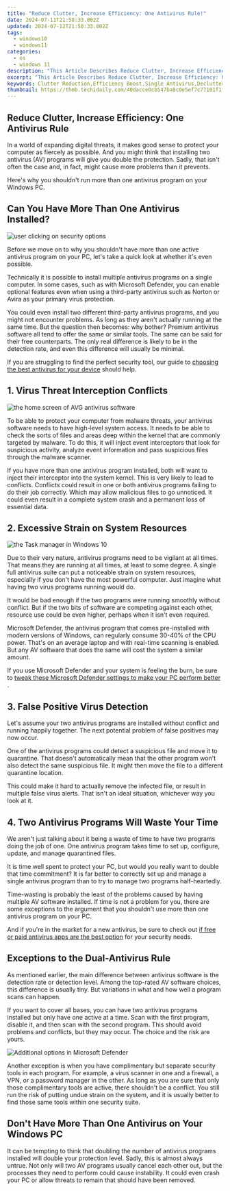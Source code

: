 ```yaml
---
title: "Reduce Clutter, Increase Efficiency: One Antivirus Rule!"
date: 2024-07-11T21:58:33.802Z
updated: 2024-07-12T21:58:33.802Z
tags:
  - windows10
  - windows11
categories:
  - os
  - windows 11
description: "This Article Describes Reduce Clutter, Increase Efficiency: One Antivirus Rule!"
excerpt: "This Article Describes Reduce Clutter, Increase Efficiency: One Antivirus Rule!"
keywords: Clutter Reduction,Efficiency Boost,Single Antivirus,Declutter Security,Simplify Tech,OneAppTech,VirusEaseRule
thumbnail: https://thmb.techidaily.com/40dacce0cb547ba8c0e5ef7c77101f1f8b7f316b2e066f32c3a4f5370faddce4.jpg
---
```


## Reduce Clutter, Increase Efficiency: One Antivirus Rule

 In a world of expanding digital threats, it makes good sense to protect your computer as fiercely as possible. And you might think that installing two antivirus (AV) programs will give you double the protection. Sadly, that isn't often the case and, in fact, might cause more problems than it prevents.

 Here's why you shouldn't run more than one antivirus program on your Windows PC.

## Can You Have More Than One Antivirus Installed?

![user clicking on security options](https://static1.makeuseofimages.com/wordpress/wp-content/uploads/2023/02/antivirus-security.jpg)

 Before we move on to why you shouldn't have more than one active antivirus program on your PC, let's take a quick look at whether it's even possible.

 Technically it is possible to install multiple antivirus programs on a single computer. In some cases, such as with Microsoft Defender, you can enable optional features even when using a third-party antivirus such as Norton or Avira as your primary virus protection.

 You could even install two different third-party antivirus programs, and you might not encounter problems. As long as they aren't actually running at the same time. But the question then becomes: why bother? Premium antivirus software all tend to offer the same or similar tools. The same can be said for their free counterparts. The only real difference is likely to be in the detection rate, and even this difference will usually be minimal.

 If you are struggling to find the perfect security tool, our guide to [choosing the best antivirus for your device](https://www.makeuseof.com/how-to-choose-best-antivirus-for-device/) should help.

## 1\. Virus Threat Interception Conflicts

![the home screen of AVG antivirus software](https://static1.makeuseofimages.com/wordpress/wp-content/uploads/2023/02/antivirus-software.jpg)

 To be able to protect your computer from malware threats, your antivirus software needs to have high-level system access. It needs to be able to check the sorts of files and areas deep within the kernel that are commonly targeted by malware. To do this, it will inject event interceptors that look for suspicious activity, analyze event information and pass suspicious files through the malware scanner.

 If you have more than one antivirus program installed, both will want to inject their interceptor into the system kernel. This is very likely to lead to conflicts. Conflicts could result in one or both antivirus programs failing to do their job correctly. Which may allow malicious files to go unnoticed. It could even result in a complete system crash and a permanent loss of essential data.

## 2\. Excessive Strain on System Resources

![the Task manager in Windows 10](https://static1.makeuseofimages.com/wordpress/wp-content/uploads/2023/02/task-manager.jpg)

 Due to their very nature, antivirus programs need to be vigilant at all times. That means they are running at all times, at least to some degree. A single full antivirus suite can put a noticeable strain on system resources, especially if you don't have the most powerful computer. Just imagine what having two virus programs running would do.

 It would be bad enough if the two programs were running smoothly without conflict. But if the two bits of software are competing against each other, resource use could be even higher, perhaps when it isn't even required.

 Microsoft Defender, the antivirus program that comes pre-installed with modern versions of Windows, can regularly consume 30-40% of the CPU power. That's on an average laptop and with real-time scanning is enabled. But any AV software that does the same will cost the system a similar amount.

 If you use Microsoft Defender and your system is feeling the burn, be sure to [tweak these Microsoft Defender settings to make your PC perform better](https://www.makeuseof.com/windows-defender-performance-tweaks/) .

## 3\. False Positive Virus Detection

 Let's assume your two antivirus programs are installed without conflict and running happily together. The next potential problem of false positives may now occur.

 One of the antivirus programs could detect a suspicious file and move it to quarantine. That doesn't automatically mean that the other program won't also detect the same suspicious file. It might then move the file to a different quarantine location.

 This could make it hard to actually remove the infected file, or result in multiple false virus alerts. That isn't an ideal situation, whichever way you look at it.

## 4\. Two Antivirus Programs Will Waste Your Time

 We aren't just talking about it being a waste of time to have two programs doing the job of one. One antivirus program takes time to set up, configure, update, and manage quarantined files.

 It is time well spent to protect your PC, but would you really want to double that time commitment? It is far better to correctly set up and manage a single antivirus program than to try to manage two programs half-heartedly.

 Time-wasting is probably the least of the problems caused by having multiple AV software installed. If time is not a problem for you, there are some exceptions to the argument that you shouldn't use more than one antivirus program on your PC.

 And if you're in the market for a new antivirus, be sure to check out [if free or paid antivirus apps are the best option](https://www.makeuseof.com/free-vs-paid-antivirus/) for your security needs.

## Exceptions to the Dual-Antivirus Rule

 As mentioned earlier, the main difference between antivirus software is the detection rate or detection level. Among the top-rated AV software choices, this difference is usually tiny. But variations in what and how well a program scans can happen.

 If you want to cover all bases, you can have two antivirus programs installed but only have one active at a time. Scan with the first program, disable it, and then scan with the second program. This should avoid problems and conflicts, but they may occur. The choice and the risk are yours.

![Additional options in Microsoft Defender](https://static1.makeuseofimages.com/wordpress/wp-content/uploads/2023/02/microsoft-defender.jpg)

 Another exception is when you have complimentary but separate security tools in each program. For example, a virus scanner in one and a firewall, a VPN, or a password manager in the other. As long as you are sure that only those complimentary tools are active, there shouldn't be a conflict. You still run the risk of putting undue strain on the system, and it is usually better to find those same tools within one security suite.

## Don't Have More Than One Antivirus on Your Windows PC

 It can be tempting to think that doubling the number of antivirus programs installed will double your protection level. Sadly, this is almost always untrue. Not only will two AV programs usually cancel each other out, but the processes they need to perform could cause instability. It could even crash your PC or allow threats to remain that should have been removed.


<ins class="adsbygoogle"
     style="display:block"
     data-ad-format="autorelaxed"
     data-ad-client="ca-pub-7571918770474297"
     data-ad-slot="1223367746"></ins>



<ins class="adsbygoogle"
     style="display:block"
     data-ad-client="ca-pub-7571918770474297"
     data-ad-slot="8358498916"
     data-ad-format="auto"
     data-full-width-responsive="true"></ins>




